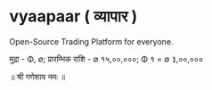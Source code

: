 # vyaapaar ( व्यापार )
Open-Source Trading Platform for everyone.

मुद्रा - Φ, ∅;
प्रारम्भिक राशि - ∅ १५,००,०००;
Φ १ = ∅ ३,००,०००




॥ श्री गणेशाय नमः ॥
